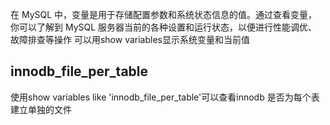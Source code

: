 在 MySQL 中，变量是用于存储配置参数和系统状态信息的值。通过查看变量，你可以了解到 MySQL 服务器当前的各种设置和运行状态，以便进行性能调优、故障排查等操作
可以用show variables显示系统变量和当前值
## innodb_file_per_table
使用show variables like 'innodb_file_per_table'可以查看innodb
是否为每个表建立单独的文件
